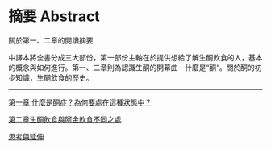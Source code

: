 # 摘要 Abstract

關於第一、二章的閱讀摘要

中譯本將全書分成三大部份，第一部份主軸在於提供想給了解生酮飲食的人，基本的概念與如何進行。第一、二章則為認識生酮的開幕曲－什麼是“酮“。關於酮的初步知識，生酮飲食的歷史。

---

[第一章 什麼是酮症？為何要處在這種狀態中？](/reading_notes/di-yi-zhang-shi-me-shi-tong-zheng-ff1f-wei-he-yao-chu-zai-zhe-zhong-zhuang-tai-zhong-ff1f.md)

[第二章生酮飲食與阿金飲食不同之處](/reading_notes/di-er-zhang-sheng-tong-yin-shi-yu-a-jin-yin-shi-bu-tong-zhi-chu.md)

[思考與延伸](/reading_notes/si-kao-yu-yan-shen.md)

# 



